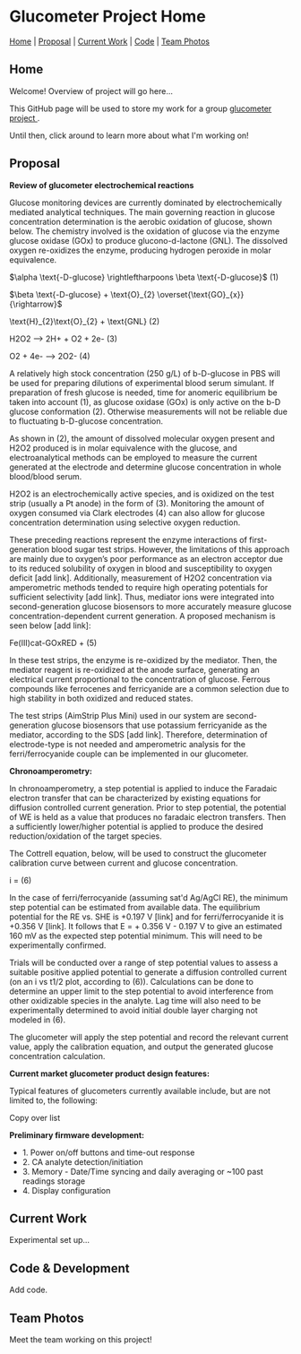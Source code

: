 <link rel="stylesheet" href="style.css">

# Glucometer Project Home
 
[Home](#home) | [Proposal](#proposal) | [Current Work](#work) | [Code](#code) | [Team Photos](#team)

<div id="home"></div>
<div id="proposal"></div>
<div id="work"></div>
<div id="code"></div>
<div id="team"></div>


<div class="tab-content" id="content-home">
  <h2>Home</h2>
  <p>Welcome! Overview of project will go here...</p>
  <p>This GitHub page will be used to store my work for a group <a href="https://bpaulina25.github.io/CBE3300B/">  glucometer project </a>.</p>
  <p>Until then, click around to learn more about what I'm working on!</p>
</div>

<div class="tab-content" id="content-proposal">
  <h2>Proposal</h2>
  <p><b>Review of glucometer electrochemical reactions</b></p>
  <p>Glucose monitoring devices are currently dominated by electrochemically mediated analytical techniques. The main governing reaction in glucose concentration determination is the aerobic oxidation of glucose, shown below. The chemistry involved is the oxidation of glucose via the enzyme glucose oxidase (GOx) to produce glucono-d-lactone (GNL). The dissolved oxygen re-oxidizes the enzyme, producing hydrogen peroxide in molar equivalence.</p>
  <p></p>
  <p>$\alpha \text{-D-glucose} \rightleftharpoons \beta \text{-D-glucose}$                            (1)</p>
  <p></p>
  <p>$\beta \text{-D-glucose} + \text{O}_{2} \overset{\text{GO}_{x}}{\rightarrow}$</p>
  <p></p>
  <p>\text{H}_{2}\text{O}_{2} + \text{GNL}                  (2)</p>
  <p></p>
  <p>H2O2 --> 2H+ + O2 + 2e-                               (3)</p>
  <p></p>
  <p>O2 + 4e- --> 2O2-                                    (4)</p>
  <p></p>
  <p>A relatively high stock concentration (250 g/L) of b-D-glucose in PBS will be used for preparing dilutions of experimental blood serum simulant. If preparation of fresh glucose is needed, time for anomeric equilibrium be taken into account (1), as glucose oxidase (GOx) is only active on the b-D glucose conformation (2). Otherwise measurements will not be reliable due to fluctuating b-D-glucose concentration.</p>
  <p></p>
  <p>As shown in (2), the amount of dissolved molecular oxygen present and H2O2 produced is in molar equivalence with the glucose, and electroanalytical methods can be employed to measure the current generated at the electrode and determine glucose concentration in whole blood/blood serum. </p>
  <p></p>
  <p>H2O2 is an electrochemically active species, and is oxidized on the test strip (usually a Pt anode) in the form of (3). Monitoring the amount of oxygen consumed via Clark electrodes (4) can also allow for glucose concentration determination using selective oxygen reduction. </p>
  <p></p>
  <p>These preceding reactions represent the enzyme interactions of first-generation blood sugar test strips. However, the limitations of this approach are mainly due to oxygen’s poor performance as an electron acceptor due to its reduced solubility of oxygen in blood and susceptibility to oxygen deficit [add link]. Additionally, measurement of H2O2 concentration via amperometric methods tended to require high operating potentials for sufficient selectivity [add link]. Thus, mediator ions were integrated into second-generation glucose biosensors to more accurately measure glucose concentration-dependent current generation. A proposed mechanism is seen below [add link]:</p>
  <p></p>
  <p>Fe(III)cat-GOxRED + (5)</p>
  <p></p>
  <p>In these test strips, the enzyme is re-oxidized by the mediator. Then, the mediator reagent is re-oxidized at the anode surface, generating an electrical current proportional to the concentration of glucose. Ferrous compounds like ferrocenes and ferricyanide are a common selection due to high stability in both  oxidized and reduced states. </p>
  <p></p>
  <p>The test strips (AimStrip Plus Mini) used in our system are second-generation glucose biosensors that use potassium ferricyanide as the mediator, according to the SDS [add link]. Therefore, determination of electrode-type is not needed and amperometric analysis for the ferri/ferrocyanide couple can be implemented in our glucometer.</p>
  <p></p>
  <p><b>Chronoamperometry:</b></p>
  <p></p>
  <p>In chronoamperometry, a step potential is applied to induce the Faradaic electron transfer that can be characterized by existing equations for diffusion controlled current generation. Prior to step potential, the potential of WE is held as a value that produces no faradaic electron transfers. Then a sufficiently lower/higher potential is applied to produce the desired reduction/oxidation of the target species. </p>
  <p></p>
  <p>The Cottrell equation, below, will be used to construct the glucometer calibration curve between current and glucose concentration. </p>
  <p></p>
  <p>i = (6)</p>
  <p></p>
  <p>In the case of ferri/ferrocyanide (assuming sat'd Ag/AgCl RE), the minimum step potential can be estimated from available data. The equilibrium potential for the RE vs. SHE is +0.197 V [link] and for ferri/ferrocyanide it is +0.356 V [link]. It follows that E = + 0.356 V - 0.197 V to give an estimated 160 mV as the expected step potential minimum. This will need to be experimentally confirmed.  </p>
  <p></p>
  <p>Trials will be conducted over a range of step potential values to assess a suitable positive applied potential to generate a diffusion controlled current (on an i vs t1/2 plot, according to (6)). Calculations can be done to determine an upper limit to the step potential to avoid interference from other oxidizable species in the analyte. Lag time will also need to be experimentally determined to avoid initial double layer charging not modeled in (6).</p>
  <p></p>
  <p>The glucometer will apply the step potential and record the relevant current value, apply the calibration equation, and output the generated glucose concentration calculation.</p>



  <p></p>
  <p><b>Current market glucometer product design features:</b>
  <p></p>
  <p>Typical features of glucometers currently available include, but are not limited to, the following:</p>
  <p>Copy over list</p>
  <p></p>


  <p><b>Preliminary firmware development:</b></p>
    <ul>
    <li>1. Power on/off buttons and time-out response</li>
    <li>2. CA analyte detection/initiation</li>
    <li>3. Memory - Date/Time syncing and daily averaging or ~100 past readings storage</li>
    <li>4. Display configuration</li>
  </ul>
</div>

<div class="tab-content" id="content-work">
  <h2>Current Work</h2>
  <p>Experimental set up...</p>
</div>

<div class="tab-content" id="content-code">
  <h2>Code & Development</h2>
  <p>Add code.</p>
</div>

<div class="tab-content" id="content-team">
  <h2>Team Photos</h2>
  <p>Meet the  team working on this project!</p>
</div>

